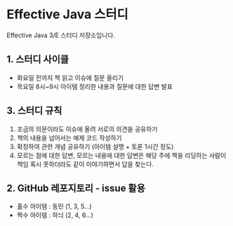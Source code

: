 # Effective Java 스터디
Effective Java 3/E 스터디 저장소입니다.

## 1. 스터디 사이클
* 화요일 전까지 책 읽고 이슈에 질문 올리기
* 목요일 8시~9시 아이템 정리한 내용과 질문에 대한 답변 발표

## 3. 스터디 규칙
1. 조금의 의문이라도 이슈에 올려 서로의 의견을 공유하기
2. 책의 내용을 넘어서는 예제 코드 작성하기
3. 확장하여 관련 개념 공유하기 (아이템 설명 + 토론 1시간 정도)
4. 모르는 점에 대한 답변, 모르는 내용에 대한 답변은 해당 주에 책을 리딩하는 사람이 책임 혹시 못하더라도 같이 이야기하면서 답을 찾는다.

## 2. GitHub 레포지토리 - issue 활용
* 홀수 아이템 : 동민 (1, 3, 5...)
* 짝수 아이템 : 하늬 (2, 4, 6...)
